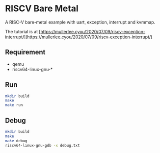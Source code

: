 # RISCV Bare Metal
A RISC-V bare-metal example with uart, exception, interrupt and kvmmap.

The tutorial is at [https://mullerlee.cyou/2020/07/09/riscv-exception-interrupt/](https://mullerlee.cyou/2020/07/09/riscv-exception-interrupt/)

## Requirement
- qemu
- riscv64-linux-gnu-*

## Run
```bash
mkdir build
make
make run
```

## Debug
```bash
mkdir build
make
make debug
riscv64-linux-gnu-gdb -x debug.txt
```

